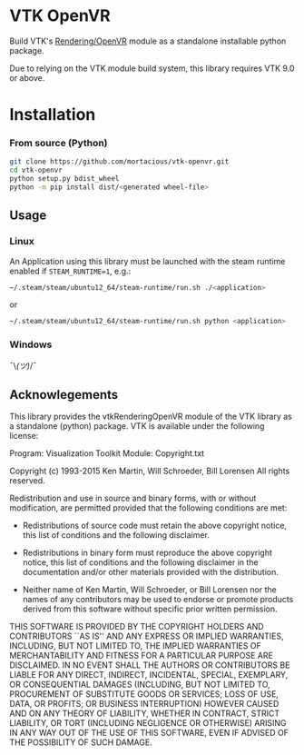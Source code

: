 # VTK OpenVR

Build VTK's [Rendering/OpenVR](https://github.com/Kitware/VTK/tree/master/Rendering/OpenVR) 
module as a standalone installable python package.

Due to relying on the VTK module build system, this library requires VTK 9.0 or above.

# Installation

### From source (Python)

```bash
git clone https://github.com/mortacious/vtk-openvr.git
cd vtk-openvr
python setup.py bdist_wheel
python -m pip install dist/<generated wheel-file>
```

## Usage

### Linux

An Application using this library must be launched with the steam runtime enabled if `STEAM_RUNTIME=1`, e.g.:

```bash
~/.steam/steam/ubuntu12_64/steam-runtime/run.sh ./<application>
```

or

```bash
~/.steam/steam/ubuntu12_64/steam-runtime/run.sh python <application>
```

### Windows 

¯\\_(ツ)_/¯


## Acknowlegements

This library provides the vtkRenderingOpenVR module of the VTK library as a standalone (python) package. VTK
is available under the following license:

Program:   Visualization Toolkit
Module:    Copyright.txt

Copyright (c) 1993-2015 Ken Martin, Will Schroeder, Bill Lorensen
All rights reserved.

Redistribution and use in source and binary forms, with or without
modification, are permitted provided that the following conditions are met:

* Redistributions of source code must retain the above copyright notice,
  this list of conditions and the following disclaimer.

* Redistributions in binary form must reproduce the above copyright notice,
  this list of conditions and the following disclaimer in the documentation
  and/or other materials provided with the distribution.

* Neither name of Ken Martin, Will Schroeder, or Bill Lorensen nor the names
  of any contributors may be used to endorse or promote products derived
  from this software without specific prior written permission.

THIS SOFTWARE IS PROVIDED BY THE COPYRIGHT HOLDERS AND CONTRIBUTORS ``AS IS''
AND ANY EXPRESS OR IMPLIED WARRANTIES, INCLUDING, BUT NOT LIMITED TO, THE
IMPLIED WARRANTIES OF MERCHANTABILITY AND FITNESS FOR A PARTICULAR PURPOSE
ARE DISCLAIMED. IN NO EVENT SHALL THE AUTHORS OR CONTRIBUTORS BE LIABLE FOR
ANY DIRECT, INDIRECT, INCIDENTAL, SPECIAL, EXEMPLARY, OR CONSEQUENTIAL
DAMAGES (INCLUDING, BUT NOT LIMITED TO, PROCUREMENT OF SUBSTITUTE GOODS OR
SERVICES; LOSS OF USE, DATA, OR PROFITS; OR BUSINESS INTERRUPTION) HOWEVER
CAUSED AND ON ANY THEORY OF LIABILITY, WHETHER IN CONTRACT, STRICT LIABILITY,
OR TORT (INCLUDING NEGLIGENCE OR OTHERWISE) ARISING IN ANY WAY OUT OF THE USE
OF THIS SOFTWARE, EVEN IF ADVISED OF THE POSSIBILITY OF SUCH DAMAGE.
